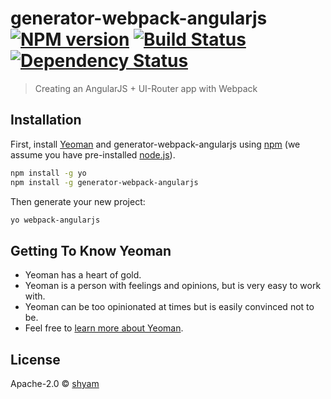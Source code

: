 # generator-webpack-angularjs [![NPM version][npm-image]][npm-url] [![Build Status][travis-image]][travis-url] [![Dependency Status][daviddm-image]][daviddm-url]
> Creating an AngularJS + UI-Router app with Webpack

## Installation

First, install [Yeoman](http://yeoman.io) and generator-webpack-angularjs using [npm](https://www.npmjs.com/) (we assume you have pre-installed [node.js](https://nodejs.org/)).

```bash
npm install -g yo
npm install -g generator-webpack-angularjs
```

Then generate your new project:

```bash
yo webpack-angularjs
```

## Getting To Know Yeoman

 * Yeoman has a heart of gold.
 * Yeoman is a person with feelings and opinions, but is very easy to work with.
 * Yeoman can be too opinionated at times but is easily convinced not to be.
 * Feel free to [learn more about Yeoman](http://yeoman.io/).

## License

Apache-2.0 © [shyam]()


[npm-image]: https://badge.fury.io/js/generator-webpack-angularjs.svg
[npm-url]: https://npmjs.org/package/generator-webpack-angularjs
[travis-image]: https://travis-ci.org/xshyamx/generator-webpack-angularjs.svg?branch=master
[travis-url]: https://travis-ci.org/xshyamx/generator-webpack-angularjs
[daviddm-image]: https://david-dm.org/xshyamx/generator-webpack-angularjs.svg?theme=shields.io
[daviddm-url]: https://david-dm.org/xshyamx/generator-webpack-angularjs
